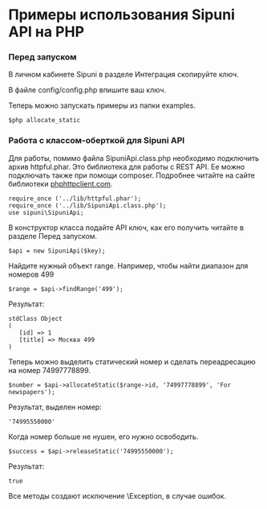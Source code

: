 # Примеры использования Sipuni API на PHP

### Перед запуском

В личном кабинете Sipuni в разделе Интеграция скопируйте ключ.

В файле config/config.php впишите ваш ключ.

Теперь можно запускать примеры из папки examples.

```
$php allocate_static
```

### Работа с классом-оберткой для Sipuni API

Для работы, помимо файла SipuniApi.class.php необходимо подключить архив httpful.phar.
Это библиотека для работы с REST API. Ее можно подключать также при помощи composer.
Подробнее читайте на сайте библиотеки [phphttpclient.com](http://phphttpclient.com).

 ```
 require_once ('../lib/httpful.phar');
 require_once ('../lib/SipuniApi.class.php');
 use sipuni\SipuniApi;
 ```

 В конструктор класса подайте API ключ, как его получить читайте в разделе Перед запуском.
 ```
 $api = new SipuniApi($key);
 ```

 Найдите нужный объект range. Например, чтобы найти диапазон для номеров 499
 ```
 $range = $api->findRange('499');
 ```
 Результат:
 ```
 stdClass Object
 (
    [id] => 1
    [title] => Москва 499
 )
 ```

 Теперь можно выделить статический номер и сделать переадресацию на номер 74997778899.
 ```
 $number = $api->allocateStatic($range->id, '74997778899', 'For newspapers');
 ```
 Результат, выделен номер:
 ```
 '74995550000'
 ```

 Когда номер больше не нушен, его нужно освободить.
 ```
 $success = $api->releaseStatic('74995550000');
 ```
 Результат:
  ```
  true
  ```

 Все методы создают исключение \\Exception, в случае ошибок.


